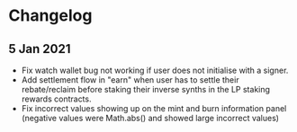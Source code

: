# Changelog

## 5 Jan 2021

- Fix watch wallet bug not working if user does not initialise with a signer.
- Add settlement flow in "earn" when user has to settle their rebate/reclaim before staking their inverse synths in the LP staking rewards contracts.
- Fix incorrect values showing up on the mint and burn information panel (negative values were Math.abs() and showed large incorrect values)
